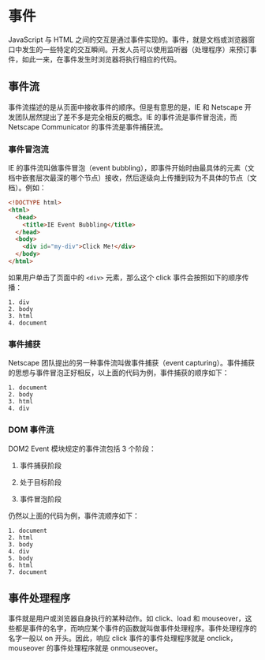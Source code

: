 # 事件

JavaScript 与 HTML 之间的交互是通过事件实现的。事件，就是文档或浏览器窗口中发生的一些特定的交互瞬间。开发人员可以使用监听器（处理程序）来预订事件，如此一来，在事件发生时浏览器将执行相应的代码。

## 事件流

事件流描述的是从页面中接收事件的顺序。但是有意思的是，IE 和 Netscape 开发团队居然提出了差不多是完全相反的概念。IE 的事件流是事件冒泡流，而 Netscape Communicator 的事件流是事件捕获流。

### 事件冒泡流

IE 的事件流叫做事件冒泡（event bubbling），即事件开始时由最具体的元素（文档中嵌套层次最深的哪个节点）接收，然后逐级向上传播到较为不具体的节点（文档）。例如：

```html
<!DOCTYPE html>
<html>
  <head>
    <title>IE Event Bubbling</title>
  </head>
  <body>
    <div id="my-div">Click Me!</div>
  </body>
</html>
```

如果用户单击了页面中的 `<div>` 元素，那么这个 click 事件会按照如下的顺序传播：

```
1. div
2. body
3. html
4. document
```

### 事件捕获

Netscape 团队提出的另一种事件流叫做事件捕获（event capturing）。事件捕获的思想与事件冒泡正好相反，以上面的代码为例，事件捕获的顺序如下：

```
1. document
2. body
3. html
4. div
```

### DOM 事件流

DOM2 Event 模块规定的事件流包括 3 个阶段：

1. 事件捕获阶段

2. 处于目标阶段

3. 事件冒泡阶段

仍然以上面的代码为例，事件流顺序如下：

```
1. document
2. html
3. body
4. div
5. body
6. html
7. document
```

## 事件处理程序

事件就是用户或浏览器自身执行的某种动作。如 click、load 和 mouseover，这些都是事件的名字，而响应某个事件的函数就叫做事件处理程序。事件处理程序的名字一般以 on 开头。因此，响应 click 事件的事件处理程序就是 onclick，mouseover 的事件处理程序就是 onmouseover。